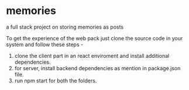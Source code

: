# memories
a full stack project on storing memories as posts


To get the experience of the web pack just clone the source code in your system and follow these steps - 
1. clone the client part in an react enviroment and install additional dependencies.
2. for server, install backend dependencies as mention in package.json file.
3. run npm start for both the folders.
